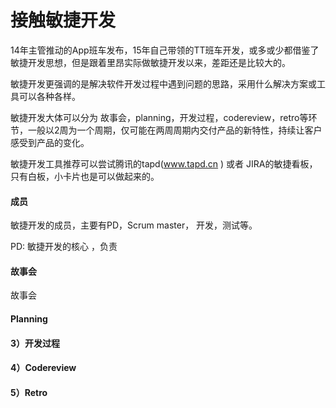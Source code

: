 # 接触敏捷开发

14年主管推动的App班车发布，15年自己带领的TT班车开发，或多或少都借鉴了敏捷开发思想，但是跟着里昂实际做敏捷开发以来，差距还是比较大的。

敏捷开发更强调的是解决软件开发过程中遇到问题的思路，采用什么解决方案或工具可以各种各样。

敏捷开发大体可以分为 故事会，planning，开发过程，codereview，retro等环节，一般以2周为一个周期，仅可能在两周周期内交付产品的新特性，持续让客户感受到产品的变化。

敏捷开发工具推荐可以尝试腾讯的tapd\(www.tapd.cn \) 或者 JIRA的敏捷看板，只有白板，小卡片也是可以做起来的。



#### 成员

敏捷开发的成员，主要有PD，Scrum master， 开发，测试等。 

PD: 敏捷开发的核心 ，负责

#### 故事会

故事会

#### Planning

#### 3）开发过程

#### 4）Codereview

#### 5）Retro



